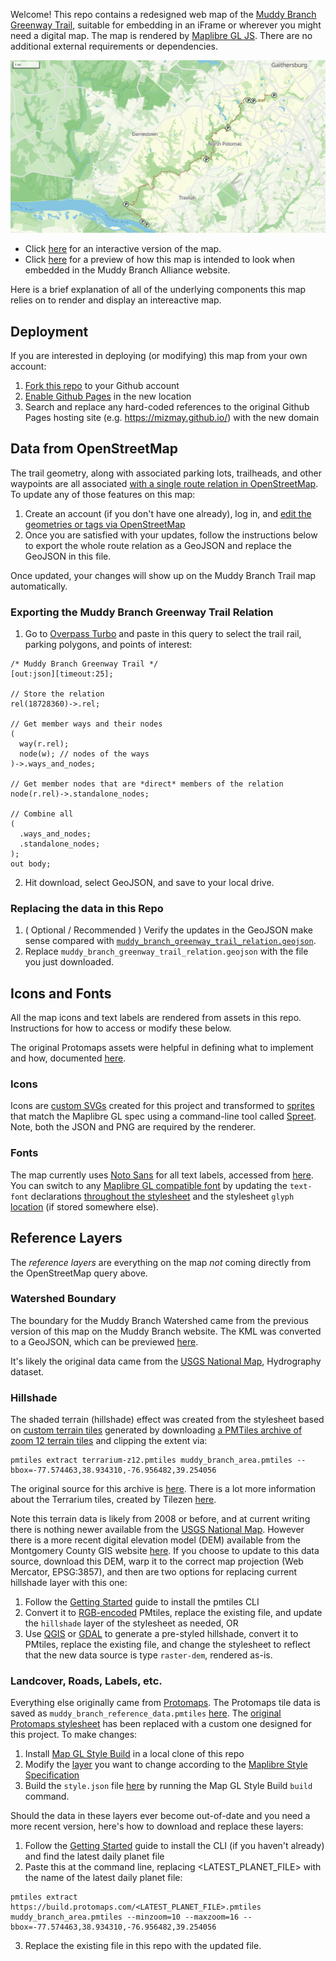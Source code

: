 
Welcome! This repo contains a redesigned web map of the [Muddy Branch Greenway Trail](https://muddybranch.org/maps/), suitable for embedding in an iFrame or wherever you might need a digital map. The map is rendered by [Maplibre GL JS](https://maplibre.org/maplibre-gl-js/docs/). There are no additional external requirements or dependencies.

![Map Preview](Muddy_Branch_Greenway_Trail_Map.png)

- Click [here](https://mizmay.github.io/muddy_branch_maps/) for an interactive version of the map.
- Click [here](https://mizmay.github.io/muddy_branch_maps/muddy_branch_trail.html) for a preview of how this map is intended to look when embedded in the Muddy Branch Alliance website.

Here is a brief explanation of all of the underlying components this map relies on to render and display an intereactive map.

## Deployment

If you are interested in deploying (or modifying) this map from your own account:

1. [Fork this repo](https://docs.github.com/en/pull-requests/collaborating-with-pull-requests/working-with-forks/fork-a-repo#forking-a-repository) to your Github account
3. [Enable Github Pages](https://docs.github.com/en/pages/getting-started-with-github-pages/creating-a-github-pages-site#creating-your-site) in the new location
4. Search and replace any hard-coded references to the original Github Pages hosting site (e.g. https://mizmay.github.io/) with the new domain

## Data from OpenStreetMap

The trail geometry, along with associated parking lots, trailheads, and other waypoints are all associated [with a single route relation in OpenStreetMap](https://www.openstreetmap.org/relation/18728360). To update any of those features on this map:
1. Create an account (if you don't have one already), log in, and [edit the geometries or tags via OpenStreetMap](https://www.openstreetmap.org/relation/18728360)
2. Once you are satisfied with your updates, follow the instructions below to export the whole route relation as a GeoJSON and replace the GeoJSON in this file.

Once updated, your changes will show up on the Muddy Branch Trail map automatically.

### Exporting the Muddy Branch Greenway Trail Relation

1. Go to [Overpass Turbo](https://overpass-turbo.eu/#) and paste in this query to select the trail rail, parking polygons, and points of interest:
```
/* Muddy Branch Greenway Trail */
[out:json][timeout:25];

// Store the relation
rel(18728360)->.rel;

// Get member ways and their nodes
(
  way(r.rel);
  node(w); // nodes of the ways
)->.ways_and_nodes;

// Get member nodes that are *direct* members of the relation
node(r.rel)->.standalone_nodes;

// Combine all
(
  .ways_and_nodes;
  .standalone_nodes;
);
out body;
```

2. Hit download, select GeoJSON, and save to your local drive.

### Replacing the data in this Repo

1. ( Optional / Recommended ) Verify the updates in the GeoJSON make sense compared with [`muddy_branch_greenway_trail_relation.geojson`](assets/Muddy_Branch_Greenway_Trail_Map/muddy_branch_greenway_trail_relation.geojson).
2. Replace `muddy_branch_greenway_trail_relation.geojson` with the file you just downloaded.

## Icons and Fonts

All the map icons and text labels are rendered from assets in this repo. Instructions for how to access or modify these below.

The original Protomaps assets were helpful in defining what to implement and how, documented [here](https://github.com/protomaps/basemaps-assets?tab=readme-ov-file).

### Icons

Icons are [custom SVGs](./assets/icons) created for this project and transformed to [sprites](https://github.com/mizmay/muddy_branch_maps/tree/main/assets/sprites) that match the Maplibre GL spec using a command-line tool called [Spreet](https://github.com/flother/spreet). Note, both the JSON and PNG are required by the renderer.

### Fonts

The map currently uses [Noto Sans](https://fonts.google.com/noto/specimen/Noto+Sans) for all text labels, accessed from [here](./assets/fonts). You can switch to any [Maplibre GL compatible font](https://github.com/maplibre/font-maker) by updating the `text-font` declarations [throughout the stylesheet](./assets/Muddy_Branch_Greenway_Trail_Map/style.json) and the stylesheet `glyph` [location](./assets/Muddy_Branch_Greenway_Trail_Map/style.json#L27) (if stored somewhere else). 

## Reference Layers

The _reference layers_ are everything on the map _not_ coming directly from the OpenStreetMap query above.

### Watershed Boundary

The boundary for the Muddy Branch Watershed came from the previous version of this map on the Muddy Branch website. The KML was converted to a GeoJSON, which can be previewed [here](assets/Muddy_Branch_Greenway_Trail_Map/muddy_branch_watershed.geojson).

It's likely the original data came from the [USGS National Map](https://apps.nationalmap.gov/downloader/), Hydrography dataset.

### Hillshade

The shaded terrain (hillshade) effect was created from the stylesheet based on [custom terrain tiles](assets/Muddy_Branch_Greenway_Trail_Map/terrarium-extract-z12.pmtiles) generated by downloading [a PMTiles archive of zoom 12 terrain tiles](https://docs.protomaps.com/basemaps/downloads#terrain) and clipping the extent via:
```
pmtiles extract terrarium-z12.pmtiles muddy_branch_area.pmtiles --bbox=-77.574463,38.934310,-76.956482,39.254056
```
The original source for this archive is [here](https://registry.opendata.aws/terrain-tiles/). There is a lot more information about the Terrarium tiles, created by Tilezen [here](https://github.com/tilezen/joerd).

Note this terrain data is likely from 2008 or before, and at current writing there is nothing newer available from the [USGS National Map](https://apps.nationalmap.gov/downloader/). However there is a more recent digital elevation model (DEM) available from the Montgomery County GIS website [here](https://data.imap.maryland.gov/datasets/474bb0b3df484e979a390f39ba4cc47d/explore). If you choose to update to this data source, download this DEM, warp it to the correct map projection (Web Mercator, EPSG:3857), and then are two options for replacing current hillshade layer with this one:
1. Follow the [Getting Started](https://docs.protomaps.com/guide/getting-started) guide to install the pmtiles CLI
2. Convert it to [RGB-encoded](https://github.com/mapbox/rio-rgbify) PMtiles, replace the existing file, and update the `hillshade` layer of the stylesheet as needed, OR
3. Use [QGIS](https://docs.qgis.org/3.40/en/docs/training_manual/rasters/terrain_analysis.html) or [GDAL](https://gdal.org/en/stable/programs/gdaldem.html) to generate a pre-styled hillshade, convert it to PMtiles, replace the existing file, and change the stylesheet to reflect that the new data source is type `raster-dem`, rendered as-is.

### Landcover, Roads, Labels, etc.

Everything else originally came from [Protomaps](https://docs.protomaps.com). The Protomaps tile data is saved as `muddy_branch_reference_data.pmtiles` [here](assets/Muddy_Branch_Greenway_Trail_Map/muddy_branch_reference_data.pmtiles). The [original Protomaps stylesheet](https://github.com/protomaps/basemaps/tree/main/styles) has been replaced with a custom one designed for this project. To make changes:
1. Install [Map GL Style Build](https://github.com/stamen/map-gl-style-build) in a local clone of this repo
2. Modify the [layer](templates/layers) you want to change according to the [Maplibre Style Specification](https://maplibre.org/maplibre-gl-js/docs/style-spec/)
3. Build the `style.json` file [here](assets/Muddy_Branch_Greenway_Trail_Map/style.json) by running the Map GL Style Build `build` command.

Should the data in these layers ever become out-of-date and you need a more recent version, here's how to download and replace these layers:
1. Follow the [Getting Started](https://docs.protomaps.com/guide/getting-started) guide to install the CLI (if you haven't already) and find the latest daily planet file
2. Paste this at the command line, replacing <LATEST_PLANET_FILE> with the name of the latest daily planet file:
```
pmtiles extract https://build.protomaps.com/<LATEST_PLANET_FILE>.pmtiles muddy_branch_area.pmtiles --minzoom=10 --maxzoom=16 --bbox=-77.574463,38.934310,-76.956482,39.254056
```
3. Replace the existing file in this repo with the updated file.


